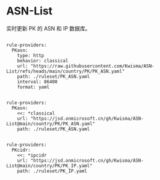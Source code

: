 
# ASN-List

实时更新 PK 的 ASN 和 IP 数据库。

<pre><code class="language-javascript">
rule-providers:
  PKasn:
    type: http
    behavior: classical
    url: "https://raw.githubusercontent.com/Kwisma/ASN-List/refs/heads/main/country/PK/PK_ASN.yaml"
    path: ./ruleset/PK_ASN.yaml
    interval: 86400
    format: yaml
</code></pre>

<pre><code class="language-javascript">
rule-providers:
  PKasn:
    <<: *classical
    url: "https://jsd.onmicrosoft.cn/gh/Kwisma/ASN-List@main/country/PK/PK_ASN.yaml"
    path: ./ruleset/PK_ASN.yaml
</code></pre>

<pre><code class="language-javascript">
rule-providers:
  PKcidr:
    <<: *ipcidr
    url: "https://jsd.onmicrosoft.cn/gh/Kwisma/ASN-List@main/country/PK/PK_IP.yaml"
    path: ./ruleset/PK_IP.yaml
</code></pre>